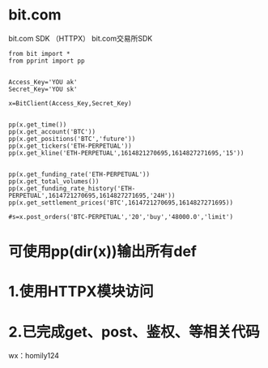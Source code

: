 # bit.com
bit.com SDK （HTTPX）
bit.com交易所SDK


```
from bit import *
from pprint import pp


Access_Key='YOU ak'
Secret_Key='YOU sk'

x=BitClient(Access_Key,Secret_Key)


pp(x.get_time())
pp(x.get_account('BTC'))
pp(x.get_positions('BTC','future'))
pp(x.get_tickers('ETH-PERPETUAL'))
pp(x.get_kline('ETH-PERPETUAL',1614821270695,1614827271695,'15'))


pp(x.get_funding_rate('ETH-PERPETUAL'))
pp(x.get_total_volumes())
pp(x.get_funding_rate_history('ETH-PERPETUAL',1614721270695,1614827271695,'24H'))
pp(x.get_settlement_prices('BTC',1614721270695,1614827271695))

#s=x.post_orders('BTC-PERPETUAL','20','buy','48000.0','limit')
```

# 可使用pp(dir(x))输出所有def
# 1.使用HTTPX模块访问
# 2.已完成get、post、鉴权、等相关代码


wx：homily124




